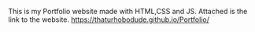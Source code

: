 This is my Portfolio website made with HTML,CSS and JS. Attached is the link to the website. https://thaturhobodude.github.io/Portfolio/
